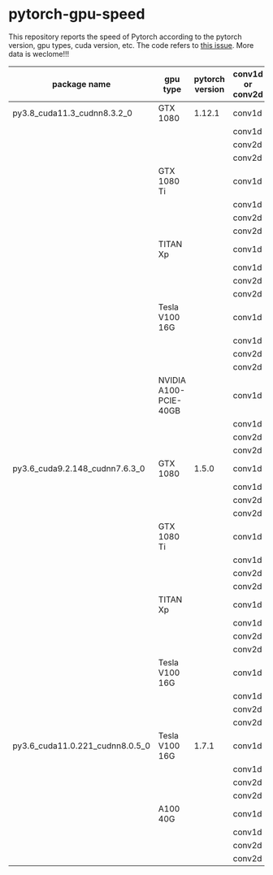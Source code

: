 # pytorch-gpu-speed

This repository reports the speed of Pytorch according to the pytorch version, gpu types, cuda version, etc. The code refers to [this issue](https://github.com/pytorch/pytorch/issues/47039). More data is weclome!!!

|package name| gpu type| pytorch version |  conv1d or conv2d | benchmark | result(ms/iter) |
|-----------|-----------|-----------|-----------|-----------|-----------|
|py3.8_cuda11.3_cudnn8.3.2_0| GTX 1080| 1.12.1| conv1d| False | 0.270|
||||conv1d|True|0.269|
||||conv2d|False|2.883|
||||conv2d|True|2.844|
||GTX 1080 Ti||conv1d|False|0.283|
||||conv1d|True|0.281|
||||conv2d|False|2.225|
||||conv2d|True|2.079|
||TITAN Xp||conv1d|False|0.282|
||||conv1d|True|0.277|
||||conv2d|False|2.069|
||||conv2d|True|1.951|
||Tesla V100 16G||conv1d|False|0.425|
||||conv1d|True|0.421|
||||conv2d|False|1.465|
||||conv2d|True|1.433|
||NVIDIA A100-PCIE-40GB||conv1d|False|0.463|
||||conv1d|True|0.464|
||||conv2d|False|1.547|
||||conv2d|True|0.990|
|py3.6_cuda9.2.148_cudnn7.6.3_0| GTX 1080| 1.5.0|  conv1d| False | 0.313|
||||conv1d|True|0.318|
||||conv2d|False|3.104|
||||conv2d|True|3.089|
||GTX 1080 Ti||conv1d|False|0.262|
||||conv1d|True|0.262|
||||conv2d|False|2.222|
||||conv2d|True|2.188|
||TITAN Xp||conv1d|False|0.268|
||||conv1d|True|0.267|
||||conv2d|False|2.256|
||||conv2d|True|2.083|
||Tesla V100 16G||conv1d|False|0.484|
||||conv1d|True|0.491|
||||conv2d|False|1.759|
||||conv2d|True|1.716|
|py3.6_cuda11.0.221_cudnn8.0.5_0| Tesla V100 16G| 1.7.1| conv1d| False | 0.675|
||||conv1d|True|0.616|
||||conv2d|False|6.487|
||||conv2d|True|6.483|
||A100 40G||conv1d|False|0.825|
||||conv1d|True|0.457|
||||conv2d|False|1.801|
||||conv2d|True|1.457|